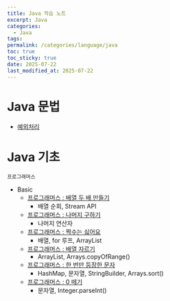 ```yaml
---
title: Java 학습 노트
excerpt: Java
categories:
  - Java
tags: 
permalink: /categories/language/java
toc: true
toc_sticky: true
date: 2025-07-22
last_modified_at: 2025-07-22
---
```

# Java 문법
- [예외처리](/categories/language/java/grammers/error-n-exception)

# Java 기초
`프로그래머스`  
- Basic
	- [프로그래머스 : 배열 두 배 만들기](/categories/language/java/programmers/P120809)  
		- 배열 순회, Stream API  
	- [프로그래머스 : 나머지 구하기](/categories/language/java/programmers/P120810)  
		- 나머지 연산자  
	- [프로그래머스 : 짝수는 싫어요](/categories/language/java/programmers/P120813)  
		- 배열, for 루프, ArrayList  
	- [프로그래머스 : 배열 자르기](/categories/language/java/programmers/P120833)  
		- ArrayList, Arrays.copyOfRange()
	- [프로그래머스 : 한 번만 등장한 문자](/categories/language/java/programmers/P120896)  
		- HashMap, 문자열, StringBuilder, Arrays.sort()
	- [프로그래머스 : 0 떼기](/categories/language/java/programmers/P181847)  
		- 문자열, Integer.parseInt()
